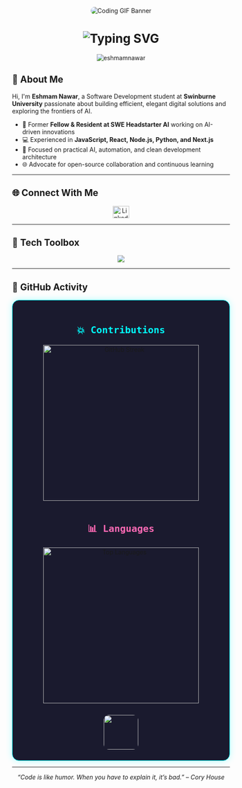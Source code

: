 <!-- 🎬 LIVE ACTION TECH BANNER -->
<p align="center">
  <img src="https://media.giphy.com/media/CVtNe84hhYF9u/giphy.gif" style="border-radius: 10px; max-width: 70%; height: auto;" alt="Coding GIF Banner" />
</p>

<!-- ✨ Animated Typing Introduction -->
<h1 align="center">
  <img src="https://readme-typing-svg.demolab.com?font=Fira+Code&weight=700&size=22&pause=1000&color=00BFFF&center=true&vCenter=true&width=600&lines=I'm+Eshmam+Nawar;Software+Developer+%F0%9F%92%BB;AI+Engineering+Enthusiast+%F0%9F%A4%96" alt="Typing SVG" />
</h1>

<!-- 👁️ Profile Views Counter -->
<p align="center">
  <img src="https://komarev.com/ghpvc/?username=eshmamnawar&label=Profile%20views&color=00BFFF&style=flat" alt="eshmamnawar" />
</p>

<!-- 👤 About Me -->
## 🌟 About Me

Hi, I'm **Eshmam Nawar**, a Software Development student at **Swinburne University** passionate about building efficient, elegant digital solutions and exploring the frontiers of AI.

- 🧠 Former **Fellow & Resident at SWE Headstarter AI** working on AI-driven innovations
- 💻 Experienced in **JavaScript, React, Node.js, Python, and Next.js**
- 🤖 Focused on practical AI, automation, and clean development architecture
- 🌐 Advocate for open-source collaboration and continuous learning

---

<!-- 🔗 Social Links -->
## 🌐 Connect With Me
<p align="center">
  <a href="https://www.linkedin.com/in/eshmam-nawar/" target="_blank">
    <img src="https://raw.githubusercontent.com/rahuldkjain/github-profile-readme-generator/master/src/images/icons/Social/linked-in-alt.svg" alt="LinkedIn" height="28" width="38" />
  </a>
</p>

---

<!-- 🧰 Tech Toolbox -->
## 🧰 Tech Toolbox
<p align="center">
  <img src="https://skillicons.dev/icons?i=html,css,js,ts,react,nextjs,nodejs,tailwind,bootstrap,figma,cpp,python,php,django,mongodb,mysql,firebase,git,aws" style="max-width: 85%;" />
</p>

---

<!-- 📈 GitHub Insights -->
## 🚀 GitHub Activity

<div align="center" style="background: #1a1a2e; border: 1px solid #00FFFF; border-radius: 16px; padding: 25px 20px; margin-top: 10px; box-shadow: 0 0 15px rgba(0,255,255,0.3);">
  <h3 style="color:#00FFFF; font-size: 22px; font-weight: bold; font-family: 'Fira Code', monospace;">💥 Contributions</h3>
  <img src="https://github-readme-streak-stats.herokuapp.com?user=eshmamnawar&theme=radical&hide_border=true" width="360px" alt="GitHub Streak" />
  <br><br>
  <h3 style="color:#FF69B4; font-size: 22px; font-weight: bold; font-family: 'Fira Code', monospace;">📊 Languages</h3>
  <img src="https://github-readme-stats.vercel.app/api/top-langs/?username=eshmamnawar&layout=compact&theme=radical&hide_border=true&langs_count=6" width="360px" alt="Top Languages" />
  <br><br>
  <img src="https://media.giphy.com/media/qgQUggAC3Pfv687qPC/giphy.gif" width="80px" style="margin-top: 10px; border-radius: 12px;" />
</div>

---

<!-- 🧠 Footer Quote -->
<p align="center">
  <em>“Code is like humor. When you have to explain it, it’s bad.” – Cory House</em>
</p>
